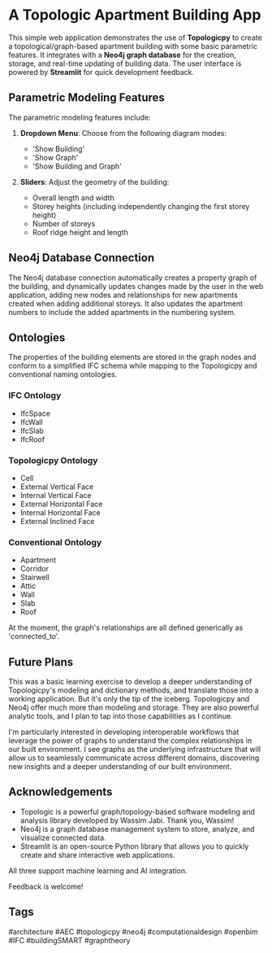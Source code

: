 # A Topologic Apartment Building App

This simple web application demonstrates the use of **Topologicpy** to create a topological/graph-based apartment building with some basic parametric features. It integrates with a **Neo4j graph database** for the creation, storage, and real-time updating of building data. The user interface is powered by **Streamlit** for quick development feedback.

## Parametric Modeling Features

The parametric modeling features include:

1. **Dropdown Menu**: Choose from the following diagram modes:
    - 'Show Building'
    - 'Show Graph'
    - 'Show Building and Graph'

2. **Sliders**: Adjust the geometry of the building:
    - Overall length and width
    - Storey heights (including independently changing the first storey height)
    - Number of storeys
    - Roof ridge height and length

## Neo4j Database Connection

The Neo4j database connection automatically creates a property graph of the building, and dynamically updates changes made by the user in the web application, adding new nodes and relationships for new apartments created when adding additional storeys. It also updates the apartment numbers to include the added apartments in the numbering system.

## Ontologies

The properties of the building elements are stored in the graph nodes and conform to a simplified IFC schema while mapping to the Topologicpy and conventional naming ontologies.

### IFC Ontology

- IfcSpace
- IfcWall
- IfcSlab 
- IfcRoof

### Topologicpy Ontology

- Cell
- External Vertical Face
- Internal Vertical Face
- External Horizontal Face
- Internal Horizontal Face
- External Inclined Face

### Conventional Ontology

- Apartment
- Corridor
- Stairwell
- Attic
- Wall
- Slab
- Roof

At the moment, the graph's relationships are all defined generically as 'connected_to'.

## Future Plans

This was a basic learning exercise to develop a deeper understanding of Topologicpy's modeling and dictionary methods, and translate those into a working application. But it's only the tip of the iceberg. Topologicpy and Neo4j offer much more than modeling and storage. They are also powerful analytic tools, and I plan to tap into those capabilities as I continue.

I'm particularly interested in developing interoperable workflows that leverage the power of graphs to understand the complex relationships in our built environment. I see graphs as the underlying infrastructure that will allow us to seamlessly communicate across different domains, discovering new insights and a deeper understanding of our built environment.

## Acknowledgements

- Topologic is a powerful graph/topology-based software modeling and analysis library developed by Wassim Jabi. Thank you, Wassim!
- Neo4j is a graph database management system to store, analyze, and visualize connected data.
- Streamlit is an open-source Python library that allows you to quickly create and share interactive web applications.

All three support machine learning and AI integration.

Feedback is welcome!

## Tags

#architecture #AEC #topologicpy #neo4j #computationaldesign #openbim  #IFC #buildingSMART #graphtheory
